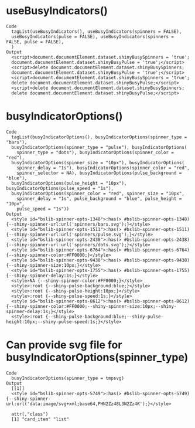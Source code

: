 # useBusyIndicators()

    Code
      tagList(useBusyIndicators(), useBusyIndicators(spinners = FALSE),
      useBusyIndicators(pulse = FALSE), useBusyIndicators(spinners = FALSE, pulse = FALSE),
      )
    Output
      <script>document.documentElement.dataset.shinyBusySpinners = 'true';
      document.documentElement.dataset.shinyBusyPulse = 'true';</script>
      <script>delete document.documentElement.dataset.shinyBusySpinners;
      document.documentElement.dataset.shinyBusyPulse = 'true';</script>
      <script>document.documentElement.dataset.shinyBusySpinners = 'true';
      delete document.documentElement.dataset.shinyBusyPulse;</script>
      <script>delete document.documentElement.dataset.shinyBusySpinners;
      delete document.documentElement.dataset.shinyBusyPulse;</script>

# busyIndicatorOptions()

    Code
      tagList(busyIndicatorOptions(), busyIndicatorOptions(spinner_type = "bars"),
      busyIndicatorOptions(spinner_type = "pulse"), busyIndicatorOptions(
        spinner_type = "dots"), busyIndicatorOptions(spinner_color = "red"),
      busyIndicatorOptions(spinner_size = "10px"), busyIndicatorOptions(
        spinner_delay = "1s"), busyIndicatorOptions(spinner_color = "red",
        spinner_selector = NA), busyIndicatorOptions(pulse_background = "blue"),
      busyIndicatorOptions(pulse_height = "10px"), busyIndicatorOptions(pulse_speed = "1s"),
      busyIndicatorOptions(spinner_color = "red", spinner_size = "10px",
        spinner_delay = "1s", pulse_background = "blue", pulse_height = "10px",
        pulse_speed = "1s"))
    Output
      <style id="bslib-spinner-opts-1348">:has(> #bslib-spinner-opts-1348) {--shiny-spinner-url:url('spinners/bars.svg');}</style>
      <style id="bslib-spinner-opts-1511">:has(> #bslib-spinner-opts-1511) {--shiny-spinner-url:url('spinners/pulse.svg');}</style>
      <style id="bslib-spinner-opts-2438">:has(> #bslib-spinner-opts-2438) {--shiny-spinner-url:url('spinners/dots.svg');}</style>
      <style id="bslib-spinner-opts-6764">:has(> #bslib-spinner-opts-6764) {--shiny-spinner-color:#FF0000;}</style>
      <style id="bslib-spinner-opts-9438">:has(> #bslib-spinner-opts-9438) {--shiny-spinner-size:10px;}</style>
      <style id="bslib-spinner-opts-1755">:has(> #bslib-spinner-opts-1755) {--shiny-spinner-delay:1s;}</style>
      <style>NA {--shiny-spinner-color:#FF0000;}</style>
      <style>:root {--shiny-pulse-background:blue;}</style>
      <style>:root {--shiny-pulse-height:10px;}</style>
      <style>:root {--shiny-pulse-speed:1s;}</style>
      <style id="bslib-spinner-opts-8612">:has(> #bslib-spinner-opts-8612) {--shiny-spinner-color:#FF0000;--shiny-spinner-size:10px;--shiny-spinner-delay:1s;}</style>
      <style>:root {--shiny-pulse-background:blue;--shiny-pulse-height:10px;--shiny-pulse-speed:1s;}</style>

# Can provide svg file for busyIndicatorOptions(spinner_type)

    Code
      busyIndicatorOptions(spinner_type = tmpsvg)
    Output
      [[1]]
      <style id="bslib-spinner-opts-5749">:has(> #bslib-spinner-opts-5749) {--shiny-spinner-url:url('data:image/svg+xml;base64,PHN2Zz48L3N2Zz4K');}</style>
      
      attr(,"class")
      [1] "card_item" "list"     

